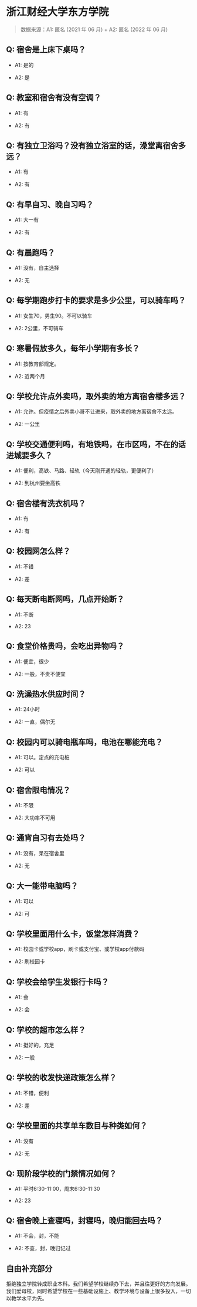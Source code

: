 # 浙江财经大学东方学院

> 数据来源：A1: 匿名 (2021 年 06 月) + A2: 匿名 (2022 年 06 月)

## Q: 宿舍是上床下桌吗？

- A1: 是的

- A2: 是

## Q: 教室和宿舍有没有空调？

- A1: 有

- A2: 有

## Q: 有独立卫浴吗？没有独立浴室的话，澡堂离宿舍多远？

- A1: 有

- A2: 有

## Q: 有早自习、晚自习吗？

- A1: 大一有

- A2: 有

## Q: 有晨跑吗？

- A1: 没有，自主选择

- A2: 无

## Q: 每学期跑步打卡的要求是多少公里，可以骑车吗？

- A1: 女生70，男生90。不可以骑车

- A2: 2公里，不可骑车

## Q: 寒暑假放多久，每年小学期有多长？

- A1: 按教育部规定。

- A2: 近两个月

## Q: 学校允许点外卖吗，取外卖的地方离宿舍楼多远？

- A1: 允许。但疫情之后外卖小哥不让进来，取外卖的地方离宿舍不太远。

- A2: 一公里

## Q: 学校交通便利吗，有地铁吗，在市区吗，不在的话进城要多久？

- A1: 便利，高铁、马路、轻轨（今天刚开通的轻轨，更便利了）

- A2: 到杭州要坐高铁

## Q: 宿舍楼有洗衣机吗？

- A1: 有

- A2: 有

## Q: 校园网怎么样？

- A1: 不错

- A2: 差

## Q: 每天断电断网吗，几点开始断？

- A1: 不断

- A2: 23

## Q: 食堂价格贵吗，会吃出异物吗？

- A1: 便宜，很少

- A2: 一般，不贵不便宜

## Q: 洗澡热水供应时间？

- A1: 24小时

- A2: 一直，偶尔无

## Q: 校园内可以骑电瓶车吗，电池在哪能充电？

- A1: 可以。定点的充电桩

- A2: 可以

## Q: 宿舍限电情况？

- A1: 不限

- A2: 大功率不可用

## Q: 通宵自习有去处吗？

- A1: 没有，呆在宿舍里

- A2: 无

## Q: 大一能带电脑吗？

- A1: 可以

- A2: 可

## Q: 学校里面用什么卡，饭堂怎样消费？

- A1: 校园卡或学校app，刷卡或支付宝、或学校app付款码

- A2: 刷校园卡

## Q: 学校会给学生发银行卡吗？

- A1: 会

- A2: 会

## Q: 学校的超市怎么样？

- A1: 挺好的，充足

- A2: 一般

## Q: 学校的收发快递政策怎么样？

- A1: 不错，便利

- A2: 差

## Q: 学校里面的共享单车数目与种类如何？

- A1: 没有

- A2: 无

## Q: 现阶段学校的门禁情况如何？

- A1: 平时6:30-11:00，周末6:30-11:30

- A2: 23

## Q: 宿舍晚上查寝吗，封寝吗，晚归能回去吗？

- A1: 不会，封，不能

- A2: 不查，封，晚归记过

## 自由补充部分

拒绝独立学院转成职业本科。我们希望学校继续办下去，并且往更好的方向发展。我们爱母校，同时希望学校在一些基础设施上、教学环境与设备上很多投入，一切以教学水平为先。